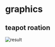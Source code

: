 # graphics

## teapot roation
![result](https://user-images.githubusercontent.com/56705742/126454125-987a8eb9-6cdd-4797-bf37-396b9260fdd2.gif)
